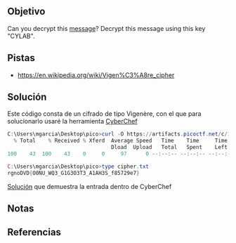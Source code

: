 ## Objetivo
Can you decrypt this [message](https://artifacts.picoctf.net/c/159/cipher.txt)? Decrypt this message using this key "CYLAB".

## Pistas
- https://en.wikipedia.org/wiki/Vigen%C3%A8re_cipher

## Solución
Este código consta de un cifrado de tipo Vigenère, con el que para solucionarlo usaré la herramienta [CyberChef](https://cyberchef.org)
```powershell
C:\Users\mgarcia\Desktop\pico>curl -O https://artifacts.picoctf.net/c/159/cipher.txt
  % Total    % Received % Xferd  Average Speed   Time    Time     Time  Current
                                 Dload  Upload   Total   Spent    Left  Speed
100    43  100    43    0     0     97      0 --:--:-- --:--:-- --:--:--    99

C:\Users\mgarcia\Desktop\pico>type cipher.txt
rgnoDVD{O0NU_WQ3_G1G3O3T3_A1AH3S_f85729e7}
```
[Solución](https://cyberchef.org/#recipe=Vigen%C3%A8re_Decode('CYLAB')&input=cmdub0RWRHtPME5VX1dRM19HMUczTzNUM19BMUFIM1NfZjg1NzI5ZTd9) que demuestra la entrada dentro de CyberChef

## Notas

## Referencias
